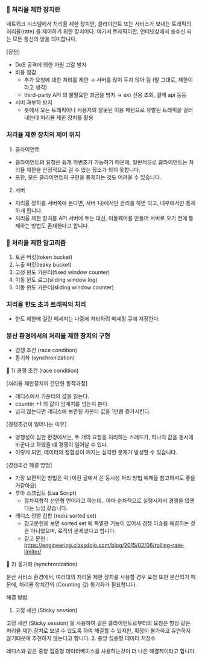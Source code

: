 
### 📌  처리율 제한 장치란 
 네트워크 시스템에서 처리율 제한 장치란, 클라이언트 또는 서비스가 보내는 트래픽의 처리율(rate) 을 제어하기 위한 장치이다.
여기서 트래픽이란, 인터넷상에서 송수신 되는 모든 통신의 양을 의미합니다.  

[장점]
- DoS 공격에 의한 자원 고갈 방지
- 비용 절감
    - 추가 요청에 대한 처리를 제한 → 서버를 많이 두지 않아 됨 (말 그대로, 제한이라고 생각)
    - third-party API 의 불필요한 과금을 방지 → ex) 신용 조회, 결제 api 등등
- 서버 과부하 방지
    - 봇에서 오는 트래픽이나 사용자의 잘못된 이용 패턴으로 유발된 트래픽을 걸러내는데 처리율 제한 장치를 활용  

### 처리율 제한 장치의 제어 위치 

1) 클라이언트

- 클라이언트의 요청은 쉽게 위변조가 가능하기 때문에, 일반적으로 클라이언트는 처리율 제한을 안정적으로 걸 수 있는 장소가 되지 못합니다.
- 또한, 모든 클라이언트의 구현을 통제하는 것도 어려울 수 있습니다.
 

2) 서버

- 처리율 장치를 서버쪽에 둔다면, 서버 1곳에서만 관리를 하면 되고, 내부에서만 통제하게 됩니다.
- 처리율 제한 장치를 API 서버에 두는 대신, 미들웨어를 만들어 서버로 오기 전에 통제하는 방법도 존재한다고 합니다.

### 📌 처리율 제한 알고리즘  
1. 토큰 버킷(token bucket)
2. 누출 버킷(leaky bucket)
3. 고정 윈도 카운터(fixed window counter)
4. 이동 윈도 로그(sliding window log)
5. 이동 윈도 카운터(sliding window counter)

### 처리율 한도 초과 트래픽의 처리  
- 한도 제한에 걸린 메세지는 나중에 처리하려 메세징 큐에 저장한다.  

### 분산 환경에서의 처리율 제한 장치의 구현  
- 경쟁 조건 (race condition) 
- 동기화 (synchronization)  

📗 1) 경쟁 조건 (race condition)

[처리율 제한장치의 간단한 동작과정]

- 레디스에서 카운터의 값을 읽는다.
- counter +1 의 값이 임계치를 넘는지 본다.
- 넘지 않는다면 레디스에 보관된 카운터 값을 1만큼 증가시킨다.

[경쟁조건이 일어나는 이유]

- 병행성이 심한 환경에서는, 두 개의 요청을 처리하는 스레드가, 하나의 값을 동시에 바꾼다고 하였을 떄 경쟁이 일어날 수 있다.
- 이렇게 되면, 데이터의 정합성이 깨지는 심각한 문제가 발생할 수 있습니다.

[경쟁조건 해결 방법]
- 가장 보편적인 방법은 락 (이전 글에서 쓴 동시성 처리 방법 예제들 참고하셔도 좋을거같아요)
- 루아 스크립트 (Lua Script)
    - 절차지향적 선언형 언어라고 하는데.. 아마 순차적으로 실행시켜서 경쟁을 없앤다는 느낌 같습니다. 
- 레디스 정렬 집합 (redis sorted set)
    - 참고문헌을 보면 sorted set 에 특별한 기능이 있어서 경쟁 이슈를 해결하는 것은 아니였으며, 로직의 문제였다고 합니다.
    - 참고 문헌 : https://engineering.classdojo.com/blog/2015/02/06/rolling-rate-limiter/
 

📗  2) 동기화 (synchronization)

분산 서비스 환경에서, 여러대의 처리율 제한 장치를 사용할 경우 요청 또한 분산되기 때문에, 처리율 장치간의 (Counting 값) 동기화가 필요합니다 .


해결 방법

1. 고정 세션 (Sticky session)

고정 세션 (Sticky session) 을 사용하여 같은 클라이언트로부터의 요청은 항상 같은 처리율 제한 장치로 보낼 수 있도록 하여 해결할 수 있지만, 확장이 불가하고 유연하지 않기떄문에 추천하지 않는다고 합니다.
2. 중앙 집중형 데이터 저장수

레디스와 같은 중앙 집중형 데이터베이스를 사용하는것이 더 나은 해결책이라고 합니다.
 


